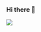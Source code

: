 ### Hi there 👋 
![](https://github-readme-stats.vercel.app/api/top-langs?username=yukimura-manase&show_icons=true&locale=en&layout=compact)
